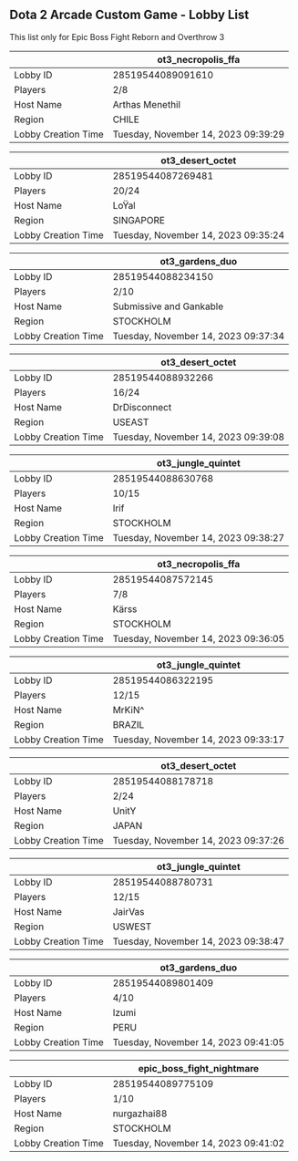 ## Dota 2 Arcade Custom Game - Lobby List

This list only for Epic Boss Fight Reborn and Overthrow 3

|  | ot3_necropolis_ffa |
| ------ | ------ |
| Lobby ID | 28519544089091610 |
| Players | 2/8 |
| Host Name | Arthas Menethil |
| Region | CHILE |
| Lobby Creation Time | Tuesday, November 14, 2023 09:39:29 |


|  | ot3_desert_octet |
| ------ | ------ |
| Lobby ID | 28519544087269481 |
| Players | 20/24 |
| Host Name | LoŸal |
| Region | SINGAPORE |
| Lobby Creation Time | Tuesday, November 14, 2023 09:35:24 |


|  | ot3_gardens_duo |
| ------ | ------ |
| Lobby ID | 28519544088234150 |
| Players | 2/10 |
| Host Name | Submissive and Gankable |
| Region | STOCKHOLM |
| Lobby Creation Time | Tuesday, November 14, 2023 09:37:34 |


|  | ot3_desert_octet |
| ------ | ------ |
| Lobby ID | 28519544088932266 |
| Players | 16/24 |
| Host Name | DrDisconnect |
| Region | USEAST |
| Lobby Creation Time | Tuesday, November 14, 2023 09:39:08 |


|  | ot3_jungle_quintet |
| ------ | ------ |
| Lobby ID | 28519544088630768 |
| Players | 10/15 |
| Host Name | Irif |
| Region | STOCKHOLM |
| Lobby Creation Time | Tuesday, November 14, 2023 09:38:27 |


|  | ot3_necropolis_ffa |
| ------ | ------ |
| Lobby ID | 28519544087572145 |
| Players | 7/8 |
| Host Name | Kärss |
| Region | STOCKHOLM |
| Lobby Creation Time | Tuesday, November 14, 2023 09:36:05 |


|  | ot3_jungle_quintet |
| ------ | ------ |
| Lobby ID | 28519544086322195 |
| Players | 12/15 |
| Host Name | MrKiN^ |
| Region | BRAZIL |
| Lobby Creation Time | Tuesday, November 14, 2023 09:33:17 |


|  | ot3_desert_octet |
| ------ | ------ |
| Lobby ID | 28519544088178718 |
| Players | 2/24 |
| Host Name | UnitY | Repeat.gg |
| Region | JAPAN |
| Lobby Creation Time | Tuesday, November 14, 2023 09:37:26 |


|  | ot3_jungle_quintet |
| ------ | ------ |
| Lobby ID | 28519544088780731 |
| Players | 12/15 |
| Host Name | JairVas |
| Region | USWEST |
| Lobby Creation Time | Tuesday, November 14, 2023 09:38:47 |


|  | ot3_gardens_duo |
| ------ | ------ |
| Lobby ID | 28519544089801409 |
| Players | 4/10 |
| Host Name | Izumi |
| Region | PERU |
| Lobby Creation Time | Tuesday, November 14, 2023 09:41:05 |


|  | epic_boss_fight_nightmare |
| ------ | ------ |
| Lobby ID | 28519544089775109 |
| Players | 1/10 |
| Host Name | nurgazhai88 |
| Region | STOCKHOLM |
| Lobby Creation Time | Tuesday, November 14, 2023 09:41:02 |


